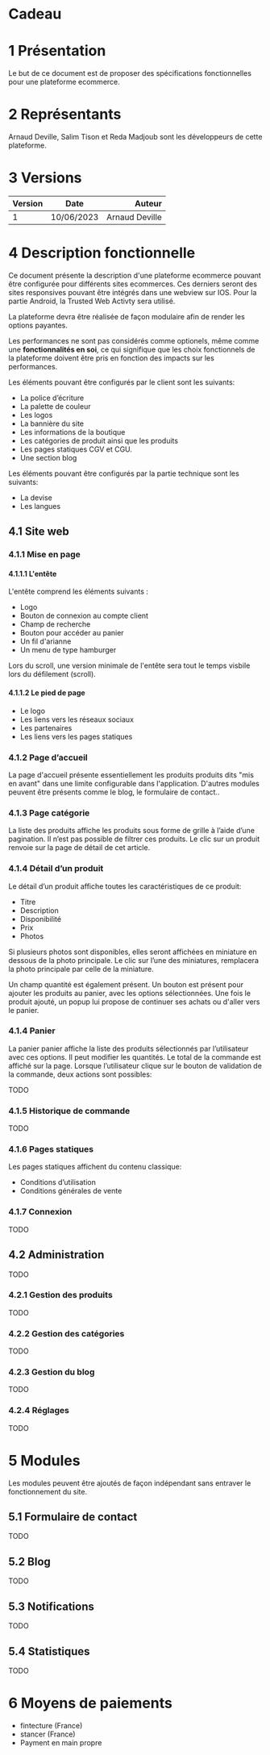# Cadeau

# 1 Présentation

Le​ ​but​ ​de​ ​ce​ ​document​ ​est​ ​de proposer des spécifications fonctionnelles pour une plateforme ecommerce.

# 2 Représentants

​Arnaud Deville, Salim Tison et Reda Madjoub sont les développeurs de cette plateforme.

# 3 Versions

| Version |    Date    |         Auteur |
| ------- | :--------: | -------------: |
| 1       | 10/06/2023 | Arnaud Deville |

# 4 Description fonctionnelle

Ce document présente la description d'une plateforme ecommerce pouvant être configurée pour différents sites ecommerces. Ces derniers seront des sites responsives pouvant être intégrés dans une webview sur IOS. Pour la partie Android, la Trusted Web Activty sera utilisé.

La plateforme devra être réalisée de façon modulaire afin de render les options payantes.

Les performances ne sont pas considérés comme optionels, même comme une **fonctionnalités en soi**, ce qui signifique que les choix fonctionnels de la plateforme doivent être pris en fonction des impacts sur les performances.

Les éléments pouvant être configurés par le client sont les suivants:

- La police d’écriture
- La palette de couleur
- Les logos
- La bannière du site
- Les informations de la boutique
- Les catégories de produit ainsi que les produits
- Les pages statiques CGV et CGU.
- Une section blog

Les éléments pouvant être configurés par la partie technique sont les suivants:

- La devise
- Les langues

## 4.1 Site web

### 4.1.1 Mise en page

#### 4.1.1.1 L'entête

L'entête comprend les éléments suivants :

- Logo
- Bouton de connexion au compte client
- Champ de recherche
- Bouton pour accéder au panier
- Un fil d'arianne
- Un menu de type hamburger

Lors du scroll, une version minimale de l'entête sera tout le temps visbile lors du défilement (scroll).

#### 4.1.1.2 Le pied de page

- Le logo
- Les liens vers les réseaux sociaux
- Les partenaires
- Les liens vers les pages statiques

### 4.1.2 Page d’accueil

La page d'accueil présente essentiellement les produits produits dits "mis en avant" dans une limite configurable dans l'application. D'autres modules peuvent être présents comme le blog, le formulaire de contact..

### 4.1.3 Page catégorie

La liste des produits affiche les produits sous forme de grille à l’aide d’une pagination. Il n’est pas possible de filtrer ces produits. Le clic sur un produit renvoie sur la page de détail de cet article.

### 4.1.4 Détail d’un produit

Le détail d’un produit affiche toutes les caractéristiques de ce produit:

- Titre
- Description
- Disponibilité
- Prix
- Photos

Si plusieurs photos sont disponibles, elles seront affichées en miniature en dessous de la photo principale. Le clic sur l’une des miniatures, remplacera la photo principale par celle de la miniature.

Un champ quantité est également présent. Un bouton est présent pour ajouter les produits au panier, avec les options sélectionnées. Une fois le produit ajouté, un popup lui propose de continuer ses achats ou d'aller vers le panier.

### 4.1.4 Panier

La panier panier affiche la liste des produits sélectionnés par l’utilisateur avec ces options. Il peut modifier les quantités. Le total de la commande est affiché sur la page. Lorsque l’utilisateur clique sur le bouton de validation de la commande, deux actions sont possibles:

TODO

### 4.1.5 Historique de commande

TODO

### 4.1.6 Pages statiques

Les pages statiques affichent du contenu classique:

- Conditions d’utilisation
- Conditions générales de vente

### 4.1.7 Connexion

TODO

## 4.2 Administration

TODO

### 4.2.1 Gestion des produits

TODO

### 4.2.2 Gestion des catégories

TODO

### 4.2.3 Gestion du blog

TODO

### 4.2.4 Réglages

TODO

# 5 Modules

Les modules peuvent être ajoutés de façon indépendant sans entraver le fonctionnement du site.

## 5.1 Formulaire de contact

TODO

## 5.2 Blog

TODO

## 5.3 Notifications

TODO

## 5.4 Statistiques

TODO

# 6 Moyens de paiements

- fintecture (France)
- stancer (France)
- Payment en main propre
